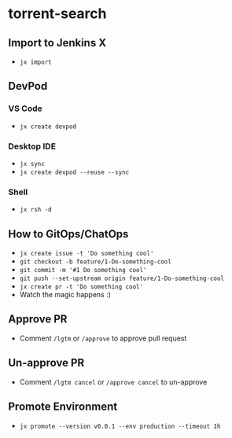 # torrent-search

## Import to Jenkins X
- `jx import`

## DevPod
### VS Code
- `jx create devpod`
### Desktop IDE
- `jx sync`
- `jx create devpod --reuse --sync`
### Shell
- `jx rsh -d`

## How to GitOps/ChatOps
- `jx create issue -t 'Do something cool'`
- `git checkout -b feature/1-Do-something-cool`
- `git commit -m '#1 Do something cool'`
- `git push --set-upstream origin feature/1-Do-something-cool`
- `jx create pr -t 'Do something cool'`
- Watch the magic happens :)

## Approve PR
- Comment `/lgtm` or `/approve` to approve pull request

## Un-approve PR
- Comment `/lgtm cancel` or `/approve cancel` to un-approve

## Promote Environment
- `jx promote --version v0.0.1 --env production --timeout 1h`